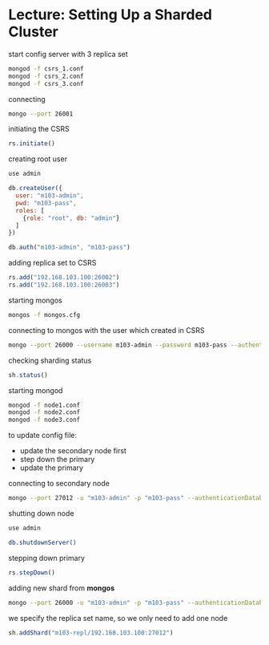 # Lecture: Setting Up a Sharded Cluster

start config server with 3 replica set

```bash
mongod -f csrs_1.conf
mongod -f csrs_2.conf
mongod -f csrs_3.conf
```

connecting

```bash
mongo --port 26001
```

initiating the CSRS

```javascript
rs.initiate()
```

creating root user

```javascript
use admin

db.createUser({
  user: "m103-admin",
  pwd: "m103-pass",
  roles: [
    {role: "root", db: "admin"}
  ]
})

db.auth("m103-admin", "m103-pass")
```

adding replica set to CSRS

```javascript
rs.add("192.168.103.100:26002")
rs.add("192.168.103.100:26003")
```

starting mongos

```bash
mongos -f mongos.cfg
```

connecting to mongos with the user which created in CSRS

```bash
mongo --port 26000 --username m103-admin --password m103-pass --authenticationDatabase admin
```

checking sharding status

```javascript
sh.status()
```

starting mongod

```bash
mongod -f node1.conf
mongod -f node2.conf
mongod -f node3.conf
```

to update config file:

* update the secondary node first
* step down the primary
* update the primary

connecting to secondary node

```bash
mongo --port 27012 -u "m103-admin" -p "m103-pass" --authenticationDatabase "admin"
```

shutting down node

```bash
use admin

db.shutdownServer()
```

stepping down primary

```javascript
rs.stepDown()
```

adding new shard from **mongos**

```bash
mongo --port 26000 -u "m103-admin" -p "m103-pass" --authenticationDatabase "admin"
```

we specify the replica set name, so we only need to add one node

```javascript
sh.addShard("m103-repl/192.168.103.100:27012")
```
